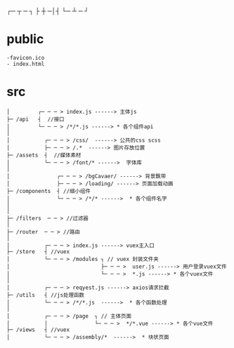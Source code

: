 ┌─ ┬ ─ ┐ 
├  ┼ ─│┤
└─ ┴ ─ ┘
# public
    -favicon.ico
    - index.html
# src
    │         ┌─ ─ ─ > index.js ------> 主体js
    ├─ /api   ┤  //接口
    │         └─ ─ ─ > /*/*.js ------> * 各个组件api
    │
    │           ┌─ ─ ─ > /css/  ------> 公共的css scss
    │           ├─ ─ ─ > /.*  ------> 图片存放位置 
    ├─ /assets  ┤  //媒体素材
    │           └─ ─ ─ > /font/* ------>  字体库  
    │
    │               ┌─ ─ ─ > /bgCavaer/ ------> 背景飘带
    │               ├─ ─ ─ > /loading/ ------> 页面加载动画
    ├─ /components  ┤ //细小组件
    │               └─ ─ ─ > /*/* ------>  * 各个组件名字
    │
    │
    ├─ /filters  ─ ─ > //过滤器
    │
    ├─ /router  ─ ─ > //路由
    │
    │           ┌─ ─ ─ > index.js ------> vuex主入口
    ├─ /store   ┤ //vuex
    │           └─ ─ ─ > /modules ┐ // vuex 封装文件夹
    │                             ├─ ─ ─ >  user.js ------> 用户登录vuex文件
    │                             └─ ─ ─ >  *.js ------> * 各个vuex文件
    │
    │           ┌─ ─ ─ > reqyest.js ------> axios请求拦截
    ├─ /utils   ┤ //js处理函数
    │           └─ ─ ─ > /*/*.js  ------>  * 各个函数处理
    │
    │           ┌─ ─ ─ > /page  ┐ // 主体页面
    │           │               └─ ─ ─ >  */*.vue ------> * 各个vue文件
    ├─ /views   ┤ //vuex
    │           └─ ─ ─ > /assembly/*  ------>  * 块状页面
